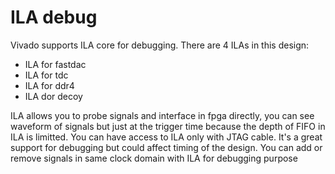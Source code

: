 # ILA debug

Vivado supports ILA core for debugging. There are 4 ILAs in this design:
- ILA for fastdac
- ILA for tdc
- ILA for ddr4
- ILA dor decoy

ILA allows you to probe signals and interface in fpga directly, you can see waveform of signals but just at the trigger time because the depth of FIFO in ILA is limitted. You can have access to ILA only with JTAG cable.
It's a great support for debugging but could affect timing of the design. You can add or remove signals in same clock domain with ILA for debugging purpose 